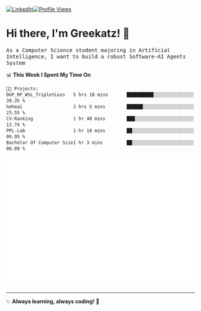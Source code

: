 [![LinkedIn](https://img.shields.io/badge/LinkedIn-0077B5?style=flat&logo=linkedin&logoColor=white)](https://www.linkedin.com/in/hungarbeit1912/)[![Profile Views](https://komarev.com/ghpvc/?username=Greekatz&color=blue&style=flat-square)](https://github.com/Greekatz)  


# Hi there, I'm Greekatz! 👋

<samp>As a Computer Science student majoring in Artificial Intelligence, I want to build a robust Software-AI Agents System<samp>


<!--START_SECTION:waka-->
📊 **This Week I Spent My Time On** 

```text
🐱‍💻 Projects: 
DGP_RF_WSL_TripletLoss   5 hrs 10 mins       ██████████░░░░░░░░░░░░░░░   39.35 % 
heheai                   3 hrs 5 mins        ██████░░░░░░░░░░░░░░░░░░░   23.55 % 
CV-Ranking               1 hr 48 mins        ███░░░░░░░░░░░░░░░░░░░░░░   13.74 % 
PPL-Lab                  1 hr 18 mins        ██░░░░░░░░░░░░░░░░░░░░░░░   09.95 % 
Bachelor Of Computer Scie1 hr 3 mins         ██░░░░░░░░░░░░░░░░░░░░░░░   08.09 % 
```


<!--END_SECTION:waka-->

![Full-year Contribution Calendar](https://github.com/Greekatz/Greekatz/blob/main/metrics.plugin.isocalendar.fullyear.svg)

---
✨ **Always learning, always coding!** 🚀
